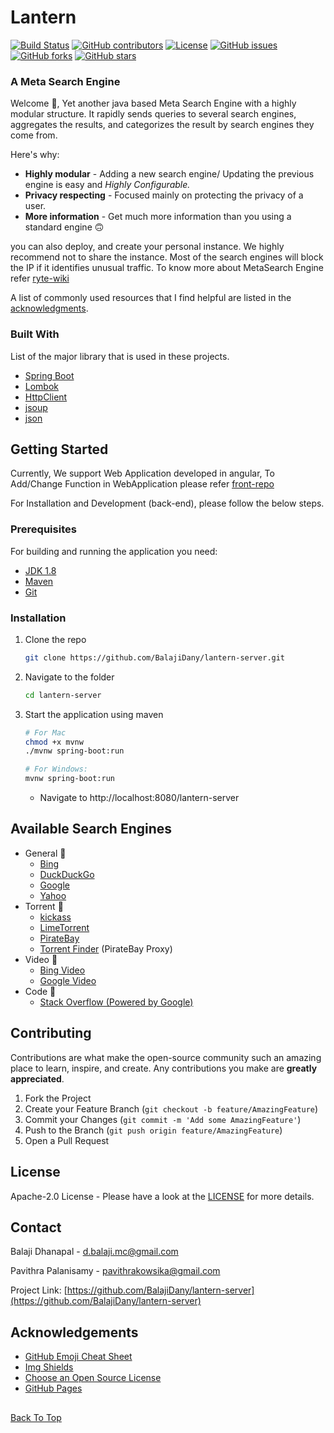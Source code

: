 <!--
*** Thanks for checking out the Best-README-Template. If you have a suggestion
*** that would make this better, please fork the repo and create a pull request
*** or simply open an issue with the tag "enhancement".
*** Thanks again! Now go create something AMAZING! :D
-->



<!-- PROJECT SHIELDS -->
<!--
*** I'm using markdown "reference style" links for readability.
*** Reference links are enclosed in brackets [ ] instead of parentheses ( ).
*** See the bottom of this document for the declaration of the reference variables
*** for contributors-url, forks-url, etc. This is an optional, concise syntax you may use.
*** https://www.markdownguide.org/basic-syntax/#reference-style-links
-->
# Lantern

[![Build Status](https://travis-ci.com/BalajiDany/lantern-server.svg?token=pqdDDYcKAzzpYPLgX2BL&branch=main)](https://travis-ci.com/BalajiDany/lantern-server)
[![GitHub contributors](https://img.shields.io/github/contributors/BalajiDany/lantern-server.svg)](https://github.com/BalajiDany/lantern-server/graphs/contributors)
[![License](https://img.shields.io/badge/License-Apache%202.0-blue.svg)](https://github.com/BalajiDany/lantern-server/blob/main/LICENSE)
[![GitHub issues](https://img.shields.io/github/issues/BalajiDany/lantern-server.svg)](https://github.com/BalajiDany/lantern-server/issues)
[![GitHub forks](https://img.shields.io/github/forks/BalajiDany/lantern-server.svg)](https://github.com/BalajiDany/lantern-server/network)
[![GitHub stars](https://img.shields.io/github/stars/BalajiDany/lantern-server.svg)](https://github.com/BalajiDany/lantern-server/stargazers)

<!-- ABOUT THE PROJECT -->
### A Meta Search Engine

Welcome :wave:, Yet another java based Meta Search Engine with a highly modular structure. It rapidly sends queries to several search engines, aggregates the results, and categorizes the result by search engines they come from.

Here's why:
* **Highly modular** - Adding a new search engine/ Updating the previous engine is easy and *Highly Configurable.*
* **Privacy respecting** - Focused mainly on protecting the privacy of a user.
* **More information** - Get much more information than you using a standard engine :upside_down_face:

you can also deploy, and create your personal instance. We highly recommend not to share the instance. Most of the search engines will block the IP if it identifies unusual traffic.
To know more about MetaSearch Engine refer [ryte-wiki](https://en.ryte.com/wiki/Meta_Search_Engine)

A list of commonly used resources that I find helpful are listed in the [acknowledgments](https://github.com/BalajiDany/lantern-server#acknowledgements).

### Built With

List of the major library that is used in these projects. 
* [Spring Boot](https://spring.io/projects/spring-boot)
* [Lombok](https://projectlombok.org/)
* [HttpClient](https://hc.apache.org/httpcomponents-client-ga/)
* [jsoup](https://jsoup.org/)
* [json](http://www.JSON.org/)

<!-- GETTING STARTED -->
## Getting Started

Currently, We support Web Application developed in angular, To Add/Change Function in WebApplication please refer [front-repo](https://github.com/BalajiDany/lantern-web-client.git)

For Installation and Development (back-end), please follow the below steps.

### Prerequisites

For building and running the application you need:

* [JDK 1.8](http://www.oracle.com/technetwork/java/javase/downloads/jdk8-downloads-2133151.html)
* [Maven](https://maven.apache.org)
* [Git](https://git-scm.com/downloads)

### Installation

1. Clone the repo
   ```sh
   git clone https://github.com/BalajiDany/lantern-server.git
   ```
2. Navigate to the folder
   ```sh
   cd lantern-server
   ```
3. Start the application using maven
   ```sh
   # For Mac
   chmod +x mvnw
   ./mvnw spring-boot:run
   
   # For Windows: 
   mvnw spring-boot:run
   ```
   * Navigate to http://localhost:8080/lantern-server

<!-- USAGE EXAMPLES -->
## Available Search Engines

- General :cookie:
  - [Bing](https://www.bing.com/)
  - [DuckDuckGo](https://duckduckgo.com/)
  - [Google](https://www.google.com/)
  - [Yahoo](https://yahoo.com/)
- Torrent :beer:
  - [kickass](/)
  - [LimeTorrent](/)
  - [PirateBay](/)
  - [Torrent Finder](/) (PirateBay Proxy)
- Video :popcorn:
  - [Bing Video](https://www.bing.com/videos)
  - [Google Video](https://www.google.com/videohp)
- Code :pizza:
  - [Stack Overflow (Powered by Google)](https://stackoverflow.com/)

<!-- CONTRIBUTING -->
## Contributing

Contributions are what make the open-source community such an amazing place to learn, inspire, and create. Any contributions you make are **greatly appreciated**.

1. Fork the Project
2. Create your Feature Branch (`git checkout -b feature/AmazingFeature`)
3. Commit your Changes (`git commit -m 'Add some AmazingFeature'`)
4. Push to the Branch (`git push origin feature/AmazingFeature`)
5. Open a Pull Request

<!-- LICENSE -->
## License

Apache-2.0 License - Please have a look at the [LICENSE](LICENSE) for more details.


<!-- CONTACT -->
## Contact

Balaji Dhanapal - d.balaji.mc@gmail.com

Pavithra Palanisamy - pavithrakowsika@gmail.com

Project Link: [https://github.com/BalajiDany/lantern-server](https://github.com/BalajiDany/lantern-server)

<!-- ACKNOWLEDGEMENTS -->
## Acknowledgements
* [GitHub Emoji Cheat Sheet](https://www.webpagefx.com/tools/emoji-cheat-sheet)
* [Img Shields](https://shields.io)
* [Choose an Open Source License](https://choosealicense.com)
* [GitHub Pages](https://pages.github.com)

##

[Back To Top](#a-meta-search-engine)

